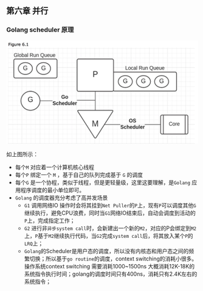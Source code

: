 ## 第六章 并行

### Golang scheduler 原理

![scheduler 原理](/ch6/images/scheduler.png)

如上图所示：

- 每个`M` 对应着一个计算机核心线程
- 每个`P` 绑定一个 `M` ，基于自己的队列完成基于 `G` 的调度 
- 每个`G` 是一个协程，类似于线程，但是更轻量级，这里这要理解，是`Golang` 应用程序调度的最小单位即可。
- `Golang` 的调度器充分考虑了高并发场景
  - `G1` 调用网络IO 操作时会将其挂到`Net Puller`的`P`上，现有`P`可以调度其他`G`继续执行，避免CPU浪费，同时当`G1`网络IO结束后，自动会调度到活动的`P`上，完成指定工作；
  - `G2` 进行非`异步system call`时，会新建出一个新的`M2`，对应的P会绑定到`M2`上，`P`基于`M2`继续执行代码，当`G2`完成`system call`后，将其放入某个`P`的`LRQ`上；
  - `Golang`的Scheduler是用户态的调度，所以没有内核态和用户态之间的频繁切换；所以基于`go routine`的调度，context switching的消耗小很多。操作系统context switching 需要消耗1000~1500ns 大概消耗12K-18K的系统指令执行时间；golang的调度时间只有400ns，消耗只有2.4K左右的系统指令；

